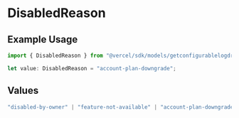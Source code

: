 # DisabledReason

## Example Usage

```typescript
import { DisabledReason } from "@vercel/sdk/models/getconfigurablelogdrainop.js";

let value: DisabledReason = "account-plan-downgrade";
```

## Values

```typescript
"disabled-by-owner" | "feature-not-available" | "account-plan-downgrade" | "disabled-by-admin"
```